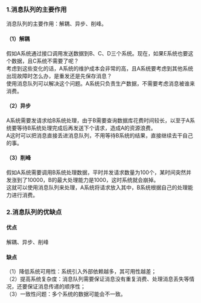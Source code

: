 ### 1.消息队列的主要作用
消息队列的主要作用：解耦、异步、削峰。  

#### （1）解耦
假如A系统通过接口调用发送数据到B、C、D三个系统。现在，如果E系统也要这个数据，且C系统不需要了呢？  
考虑到这些变化的话，A系统的维护成本会非常的高，且A系统要考虑到其他系统出现故障时怎么办，是重发还是先保存消息？  
使用消息队列可以解决这个问题。A系统只负责生产数据，不需要考虑消息被谁来消费。  

#### （2）异步
A系统需要发请求给B系统处理，由于B需要查询数据库花费时间较长，以至于A系统要等待B系统处理完成后再发送下个请求，造成A的资源浪费。  
A这时可以把消息直接丢进消息队列，不用等待B系统的结果，直接继续去干自己的事。  

#### （3）削峰
假如A系统需要调用B系统处理数据，平时并发请求数量为100个，某时间突然并发涨到了10000，B的最大处理能力是1000，这时系统就会崩掉。  
这就可以使用消息队列来处理，A系统将请求放入其中，B系统根据自己的处理能力进行消费。  

### 2.消息队列的优缺点  
#### 优点
解耦、异步、削峰  

#### 缺点
（1）降低系统可用性：系统引入外部依赖越多，其可用性越差；  
（2）提高系统复杂度：消息队列需要保证消息没有重复消费、处理消息丢失等情况，还要保证消息传递的顺序性；  
（3）一致性问题：多个系统的数据可能会不一致。  


